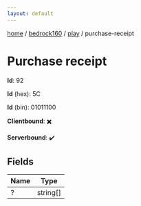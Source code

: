 ```yaml
---
layout: default
---
```


[home](/)  /  [bedrock160](/protocol/bedrock160)  /  [play](/protocol/bedrock160/play)  /  purchase-receipt

# Purchase receipt

**Id**: 92

**Id** (hex): 5C

**Id** (bin): 01011100

**Clientbound**: ✖️

**Serverbound**: ✔️

## Fields

Name | Type
---|---
? | string[]
